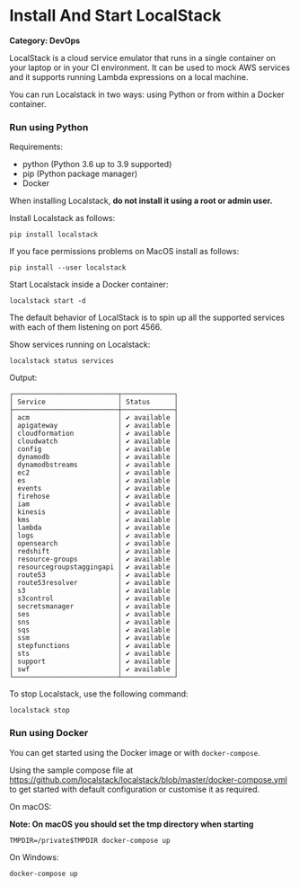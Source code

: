 # Install And Start LocalStack

__Category: DevOps__

LocalStack is a cloud service emulator that runs in a single container on your laptop or in your CI environment. It can be used to mock AWS services and it supports running Lambda expressions on a local machine. 

You can run Localstack in two ways: using Python or from within a Docker container.

### Run using Python

Requirements:

* python (Python 3.6 up to 3.9 supported)
* pip (Python package manager)
* Docker

When installing Localstack, __do not install it using a root or admin user.__ 

Install Localstack as follows:

```shell
pip install localstack
```

If you face permissions problems on MacOS install as follows:

```shell
pip install --user localstack
```

Start Localstack inside a Docker container:

```shell
localstack start -d
```

The default behavior of LocalStack is to spin up all the supported services with each of them listening on port 4566.

Show services running on Localstack:

```shell
localstack status services
```

Output:

```shell
┌──────────────────────────┬─────────────┐
│ Service                  │ Status      │
├──────────────────────────┼─────────────┤
│ acm                      │ ✔ available │
│ apigateway               │ ✔ available │
│ cloudformation           │ ✔ available │
│ cloudwatch               │ ✔ available │
│ config                   │ ✔ available │
│ dynamodb                 │ ✔ available │
│ dynamodbstreams          │ ✔ available │
│ ec2                      │ ✔ available │
│ es                       │ ✔ available │
│ events                   │ ✔ available │
│ firehose                 │ ✔ available │
│ iam                      │ ✔ available │
│ kinesis                  │ ✔ available │
│ kms                      │ ✔ available │
│ lambda                   │ ✔ available │
│ logs                     │ ✔ available │
│ opensearch               │ ✔ available │
│ redshift                 │ ✔ available │
│ resource-groups          │ ✔ available │
│ resourcegroupstaggingapi │ ✔ available │
│ route53                  │ ✔ available │
│ route53resolver          │ ✔ available │
│ s3                       │ ✔ available │
│ s3control                │ ✔ available │
│ secretsmanager           │ ✔ available │
│ ses                      │ ✔ available │
│ sns                      │ ✔ available │
│ sqs                      │ ✔ available │
│ ssm                      │ ✔ available │
│ stepfunctions            │ ✔ available │
│ sts                      │ ✔ available │
│ support                  │ ✔ available │
│ swf                      │ ✔ available │
└──────────────────────────┴─────────────┘
```

To stop Localstack, use the following command:

```shellooo
localstack stop
```

### Run using Docker

You can get started using the Docker image or with `docker-compose`.

Using the sample compose file at https://github.com/localstack/localstack/blob/master/docker-compose.yml to get started with default configuration or customise it as required.

On macOS:

__Note: On macOS you should set the tmp directory when starting__

```shell
TMPDIR=/private$TMPDIR docker-compose up
```

On Windows:

```shell
docker-compose up
```
